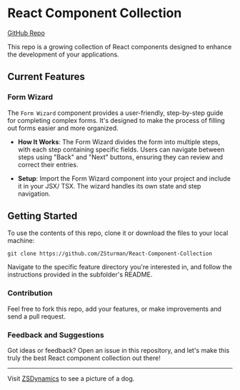 # React Component Collection

[GitHub Repo](https://github.com/ZSturman/React-Component-Collection)

This repo is a growing collection of React components designed to enhance the development of your applications. 

## Current Features

### Form Wizard

The `Form Wizard` component provides a user-friendly, step-by-step guide for completing complex forms. It's designed to make the process of filling out forms easier and more organized.

- **How It Works**: The Form Wizard divides the form into multiple steps, with each step containing specific fields. Users can navigate between steps using "Back" and "Next" buttons, ensuring they can review and correct their entries.

- **Setup**: Import the Form Wizard component into your project and include it in your JSX/ TSX. The wizard handles its own state and step navigation.

## Getting Started

To use the contents of this repo, clone it or download the files to your local machine:

```
git clone https://github.com/ZSturman/React-Component-Collection
```

Navigate to the specific feature directory you're interested in, and follow the instructions provided in the subfolder's README.

### Contribution
Feel free to fork this repo, add your features, or make improvements and send a pull request.

### Feedback and Suggestions
Got ideas or feedback? Open an issue in this repository, and let's make this truly the best React component collection out there!

---

Visit [ZSDynamics](https://www.zsdynamics.com/) to see a picture of a dog.
